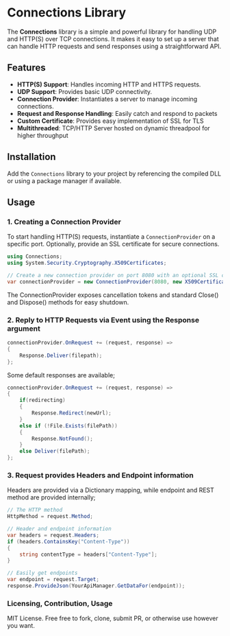 ﻿# Connections Library

The **Connections** library is a simple and powerful library for handling UDP and HTTP(S) over TCP connections. It makes it easy to set up a server that can handle HTTP requests and send responses using a straightforward API.

## Features

- **HTTP(S) Support**: Handles incoming HTTP and HTTPS requests.
- **UDP Support**: Provides basic UDP connectivity.
- **Connection Provider**: Instantiates a server to manage incoming connections.
- **Request and Response Handling**: Easily catch and respond to packets
- **Custom Certificate**: Provides easy implementation of SSL for TLS
- **Multithreaded**: TCP/HTTP Server hosted on dynamic threadpool for higher throughput

## Installation

Add the `Connections` library to your project by referencing the compiled DLL or using a package manager if available.

## Usage

### 1. Creating a Connection Provider

To start handling HTTP(S) requests, instantiate a `ConnectionProvider` on a specific port. Optionally, provide an SSL certificate for secure connections.

```csharp
using Connections;
using System.Security.Cryptography.X509Certificates;

// Create a new connection provider on port 8080 with an optional SSL certificate
var connectionProvider = new ConnectionProvider(8080, new X509Certificate2("path/to/your/certificate.pfx", "password"));
```

The ConnectionProvider exposes cancellation tokens and standard Close() and Dispose() methods for easy shutdown.

### 2. Reply to HTTP Requests via Event using the Response argument

```csharp
connectionProvider.OnRequest += (request, response) =>
{
    Response.Deliver(filepath);
};
```

Some default responses are available;

```csharp
connectionProvider.OnRequest += (request, response) =>
{
    if(redirecting)
    {
        Response.Redirect(newUrl);
    }
    else if (!File.Exists(filePath))
    {
        Response.NotFound();
    }
    else Deliver(filePath);
};
```


### 3. Request provides Headers and Endpoint information

Headers are provided via a Dictionary mapping, while endpoint and REST method are provided internally;

```csharp
// The HTTP method
HttpMethod = request.Method;

// Header and endpoint information
var headers = request.Headers;
if (headers.ContainsKey("Content-Type"))
{
    string contentType = headers["Content-Type"];
}

// Easily get endpoints
var endpoint = request.Target;
response.ProvideJson(YourApiManager.GetDataFor(endpoint));

```

### Licensing, Contribution, Usage

MIT License. Free free to fork, clone, submit PR, or otherwise use however you want.